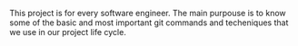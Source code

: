 This project is for every software engineer. The main purpouse is to know some of the basic and most important git commands and techeniques that we use in our project life cycle.
